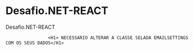# Desafio.NET-REACT
Desafio.NET-REACT

                    <H1> NECESSARIO ALTERAR A CLASSE SELADA EMAILSETTINGS COM OS SEUS DADOS</H1>

